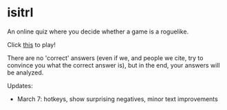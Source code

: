 # isitrl
An online quiz where you decide whether a game is a roguelike.

Click [this](https://zenorogue.github.io/isitrl/) to play!

There are no 'correct' answers (even if we, and people we cite, try to convince you what the correct answer is), but in the end, your answers will be analyzed.

Updates:
* March 7: hotkeys, show surprising negatives, minor text improvements

